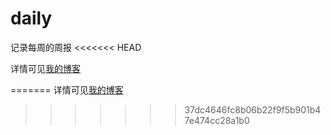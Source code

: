# daily
记录每周的周报
<<<<<<< HEAD

详情可见[我的博客](https://wysyrg.github.io/) 

=======
详情可见[我的博客](https://wysyrg.github.io/)
>>>>>>> 37dc4646fc8b06b22f9f5b901b47e474cc28a1b0
